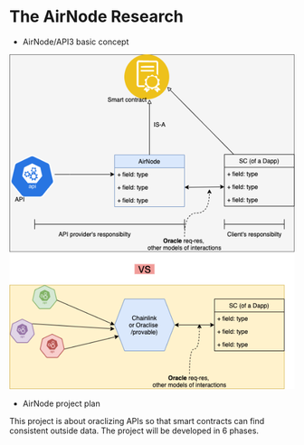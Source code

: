 # The AirNode Research

- AirNode/API3 basic concept

![The airnode/API3 concept](./API3Concept1.png?raw=true "The airnodeAPI3 concept")

- AirNode project plan

This project is about oraclizing APIs so that smart contracts can find consistent outside data.
The project will be developed in 6 phases.
